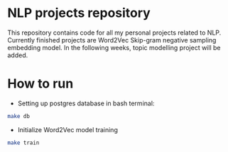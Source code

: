 # NLP projects repository

This repository contains code for all my personal projects related to NLP. Currently finished projects are Word2Vec
Skip-gram negative sampling embedding model. In the following weeks, topic modelling project will be added.

# How to run
- Setting up postgres database in bash terminal:
```bash
make db
```

- Initialize Word2Vec model training
```bash
make train
```
